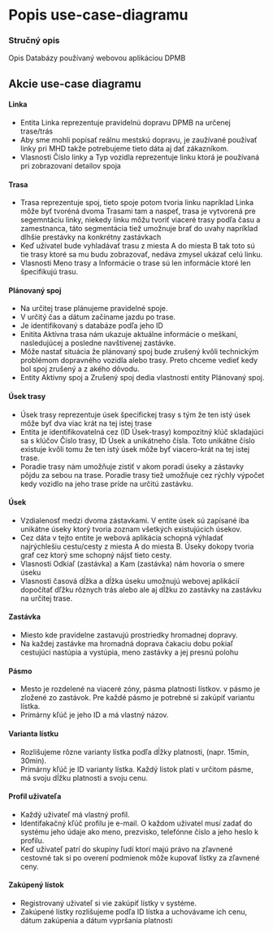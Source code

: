# Popis use-case-diagramu

### Stručný opis
Opis Databázy používaný webovou aplikáciou DPMB

## Akcie use-case diagramu
#### Linka
- Entita Linka reprezentuje pravidelnú dopravu DPMB na určenej trase/trás 
- Aby sme mohli popísať reálnu mestskú dopravu, je zaužívané používať linky pri MHD takže potrebujeme tieto dáta aj dať zákazníkom.
- Vlasnosti Číslo linky a Typ vozidla reprezentuje linku ktorá je používaná pri zobrazovaní detailov spoja

#### Trasa
- Trasa reprezentuje spoj, tieto spoje potom tvoria linku napríklad Linka môže byť tvoréná dvoma Trasami tam a naspeť, trasa je vytvorená pre segemntáciu linky, niekedy linku môžu tvoriť viaceré trasy podľa času a zamestnanca, táto segmentácia tiež umožnuje brať do uvahy napríklad dlhšie prestávky na konkrétny zastávkach
- Keď uživatel bude vyhladávať trasu z miesta A do miesta B tak toto sú tie trasy ktoré sa mu budu zobrazovať, nedáva zmysel ukázať celú linku.
- Vlasnosti Meno trasy a Informácie o trase sú len informácie ktoré len špecifikujú trasu. 

#### Plánovaný spoj
- Na určitej trase plánujeme pravidelné spoje.
- V určitý čas a dátum začíname jazdu po trase. 
- Je identifikovaný s databáze podľa jeho ID
- Enitita Aktívna trasa nám ukazuje aktuálne informácie o meškaní, nasledujúcej a posledne navštívenej zastávke.
- Môže nastať situácia že plánovaný spoj bude zrušený kvôli technickým problémom dopravného vozidla alebo trasy. Preto chceme vedieť kedy bol spoj zrušený a z akého dôvodu.
- Entity Aktívny spoj a Zrušený spoj dedia vlastnosti entity Plánovaný spoj.

#### Úsek trasy
- Úsek trasy reprezentuje úsek špecifickej trasy s tým že ten istý úsek môže byť dva viac krát na tej istej trase
- Entita je identifikovatelná cez (ID Úsek-trasy) kompozitný klúč skladajúci sa s klúčov Číslo trasy, ID Úsek a unikátneho čísla. Toto unikátne číslo existuje kvôli tomu že ten istý úsek môže byť viacero-krát na tej istej trase.
- Poradie trasy nám umožňuje zistiť v akom poradí úseky a zástavky pôjdu za sebou na trase. Poradie trasy tiež umožňuje cez rýchly výpočet kedy vozidlo na jeho trase príde na určitú zastávku.
#### Úsek
- Vzdialenosť medzi dvoma zástavkami. V entite úsek sú zapísané iba unikátne úseky ktorý tvoria zoznam všetkých existujúcich úsekov.
- Cez dáta v tejto entite je webová aplikácia schopná výhladať najrýchlešiu cestu/cesty z miesta A do miesta B. Úseky dokopy tvoria graf cez ktorý sme schopný nájsť tieto cesty.
- Vlasnosti Odkiaľ (zastávka) a Kam (zastávka) nám hovoria o smere úseku
- Vlasnosti časová dĺžka a dĺžka úseku umožnujú webovej aplikácií dopočítať dľžku rôznych trás alebo ale aj dĺžku zo zastávky na zastávku na určitej trase.

#### Zastávka
- Miesto kde pravidelne zastavujú prostriedky hromadnej dopravy.
- Na každej zastávke ma hromadná doprava čakaciu dobu pokiaľ cestujúci nastúpia a vystúpia, meno zastávky a jej presnú polohu

#### Pásmo
- Mesto je rozdelené na viaceré zóny, pásma platnosti lístkov. v pásmo je zložené zo zastávok. Pre každé pásmo je potrebné si zakúpiť variantu lístka. 
- Primárny kľúč je jeho ID a má vlastný názov.

#### Varianta lístku
- Rozlišujeme rôzne varianty lístka podľa dĺžky platnosti, (napr. 15min, 30min). 
- Primárny kľúč je ID varianty lístka. Každý lístok platí v určitom pásme, má svoju dĺžku platnosti a svoju cenu.

#### Profil uživateľa
- Každý uživateľ má vlastný profil. 
- Identifakačný kľúč profilu je e-mail. O každom uživatel musí zadať do systému jeho údaje ako meno, prezvisko, telefónne číslo a jeho heslo k profilu. 
- Keď uživateľ patrí do skupiny ľudí ktorí majú právo na zľavnené cestovné tak si po overení podmienok môže kupovať lístky za zľavnené ceny.
  
#### Zakúpený lístok
- Registrovaný uživateľ si vie zakúpiť lístky v systéme. 
- Zakúpené lístky rozlišujeme podľa ID lístka a uchovávame ich cenu, dátum zakúpenia a dátum vypršania platnosti

